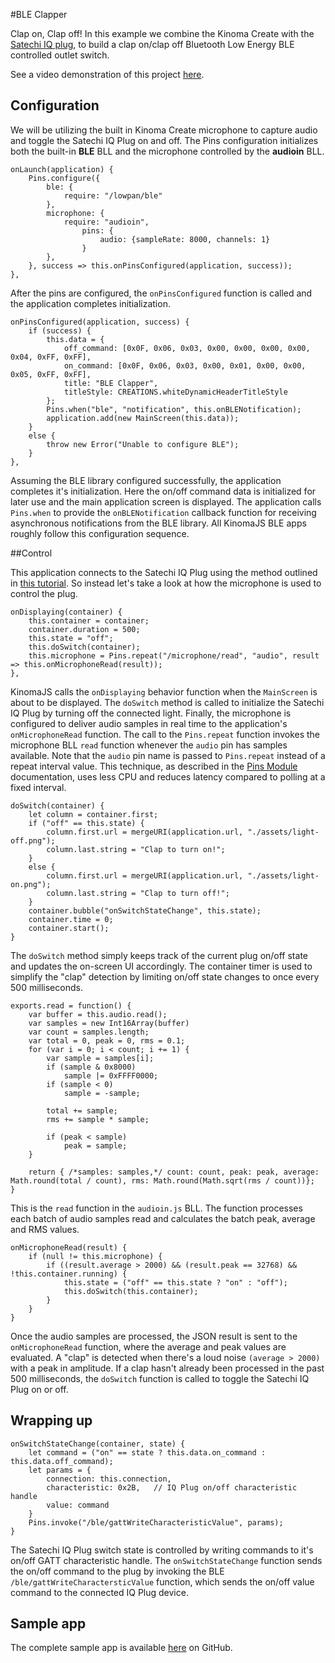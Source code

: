 #BLE Clapper

Clap on, Clap off! In this example we combine the Kinoma Create with the [Satechi IQ plug](http://kinoma.com/develop/documentation/tutorials/ble-satechi-iq-plug/), to build a clap on/clap off Bluetooth Low Energy BLE controlled outlet switch. 

See a video demonstration of this project [here](https://youtu.be/oAgH3v9iKF8).

<!--
<iframe width="640" height="360" src="https://www.youtube.com/embed/oAgH3v9iKF8?rel=0&amp;controls=1&amp;showinfo=0&autoplay=0" frameborder="0" allowfullscreen></iframe>
-->

## Configuration

We will be utilizing the built in Kinoma Create microphone to capture audio and toggle the Satechi IQ Plug on and off. The Pins configuration initializes both the built-in **BLE** BLL and the microphone controlled by the **audioin** BLL.


```
onLaunch(application) {
    Pins.configure({
        ble: {
            require: "/lowpan/ble"
        },
        microphone: {
            require: "audioin",
                pins: {
                    audio: {sampleRate: 8000, channels: 1}
                }
        },
    }, success => this.onPinsConfigured(application, success));
},
```

After the pins are configured, the `onPinsConfigured` function is called and the application completes initialization.

```
onPinsConfigured(application, success) {
	if (success) {
		this.data = {
			off_command: [0x0F, 0x06, 0x03, 0x00, 0x00, 0x00, 0x00, 0x04, 0xFF, 0xFF],
			on_command: [0x0F, 0x06, 0x03, 0x00, 0x01, 0x00, 0x00, 0x05, 0xFF, 0xFF],
			title: "BLE Clapper",
			titleStyle: CREATIONS.whiteDynamicHeaderTitleStyle
		};
		Pins.when("ble", "notification", this.onBLENotification);
		application.add(new MainScreen(this.data));
	}
	else {
		throw new Error("Unable to configure BLE");
	}
},
```

Assuming the BLE library configured successfully, the application completes it's initialization. Here the on/off command data is initialized for later use and the main application screen is displayed. The application calls `Pins.when` to provide the `onBLENotification` callback function for receiving asynchronous notifications from the BLE library. All KinomaJS BLE apps roughly follow this configuration sequence. 

##Control

This application connects to the Satechi IQ Plug using the method outlined in [this tutorial](http://kinoma.com/develop/documentation/tutorials/ble-satechi-iq-plug/). So instead let's take a look at how the microphone is used to control the plug. 

```
onDisplaying(container) {
    this.container = container;
    container.duration = 500;
    this.state = "off";
    this.doSwitch(container);
    this.microphone = Pins.repeat("/microphone/read", "audio", result => this.onMicrophoneRead(result));
},
```

KinomaJS calls the `onDisplaying` behavior function when the `MainScreen` is about to be displayed. The `doSwitch` method is called to initialize the Satechi IQ Plug by turning off the connected light. Finally, the microphone is configured to deliver audio samples in real time to the application's `onMicrophoneRead` function. The call to the `Pins.repeat` function invokes the microphone BLL `read` function whenever the `audio` pin has samples available. Note that the `audio` pin name is passed to `Pins.repeat` instead of a repeat interval value. This technique, as described in the [Pins Module](http://kinoma.com/develop/documentation/element-pins-module/) documentation, uses less CPU and reduces latency compared to polling at a fixed interval.

```
doSwitch(container) {
    let column = container.first;
    if ("off" == this.state) {
        column.first.url = mergeURI(application.url, "./assets/light-off.png");
        column.last.string = "Clap to turn on!";
    }
    else {
        column.first.url = mergeURI(application.url, "./assets/light-on.png");
        column.last.string = "Clap to turn off!";
    }
    container.bubble("onSwitchStateChange", this.state);
    container.time = 0;
    container.start();
}
```

The `doSwitch` method simply keeps track of the current plug on/off state and updates the on-screen UI accordingly. The container timer is used to simplify the "clap" detection by limiting on/off state changes to once every 500 milliseconds.

```
exports.read = function() {
    var buffer = this.audio.read();
    var samples = new Int16Array(buffer)
    var count = samples.length;
    var total = 0, peak = 0, rms = 0.1;
    for (var i = 0; i < count; i += 1) {
        var sample = samples[i];
        if (sample & 0x8000)
            sample |= 0xFFFF0000;
        if (sample < 0)
            sample = -sample;

        total += sample;
        rms += sample * sample;

        if (peak < sample)
            peak = sample;
    }

    return { /*samples: samples,*/ count: count, peak: peak, average: Math.round(total / count), rms: Math.round(Math.sqrt(rms / count))};
}
```

This is the `read` function in the `audioin.js` BLL. The function processes each batch of audio samples read and calculates the batch peak, average and RMS values.

```
onMicrophoneRead(result) {
    if (null != this.microphone) {
        if ((result.average > 2000) && (result.peak == 32768) && !this.container.running) {
            this.state = ("off" == this.state ? "on" : "off");
            this.doSwitch(this.container);
        }
    }
}
```

Once the audio samples are processed, the JSON result is sent to the `onMicrophoneRead` function, where the average and peak values are evaluated. A "clap" is detected when there's a loud noise `(average > 2000)` with a peak in amplitude. If a clap hasn't already been processed in the past 500 milliseconds, the `doSwitch` function is called to toggle the Satechi IQ Plug on or off.

## Wrapping up

```
onSwitchStateChange(container, state) {
    let command = ("on" == state ? this.data.on_command : this.data.off_command);
    let params = {
        connection: this.connection,
        characteristic: 0x2B,	// IQ Plug on/off characteristic handle
        value: command
	}
	Pins.invoke("/ble/gattWriteCharacteristicValue", params);
}
```

The Satechi IQ Plug switch state is controlled by writing commands to it's on/off GATT characteristic handle. The `onSwitchStateChange` function sends the on/off command to the plug by invoking the BLE `/ble/gattWriteCharactersticValue` function, which sends the on/off value command to the connected IQ Plug device.

## Sample app

The complete sample app is available [here](https://github.com/Kinoma/KPR-examples/tree/master/ble-clapper) on GitHub.

